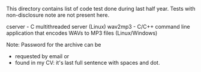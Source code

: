 
This directory contains list of code test done during last half year. 
Tests with non-disclosure note are not present here.

cserver - C multithreaded server (Linux)
wav2mp3 - C/C++ command line application that encodes WAVs to MP3 files (Linux/Windows)

Note:
Password for the archive can be 
- requested by email or 
- found in my CV: it's last full sentence with spaces and dot.

